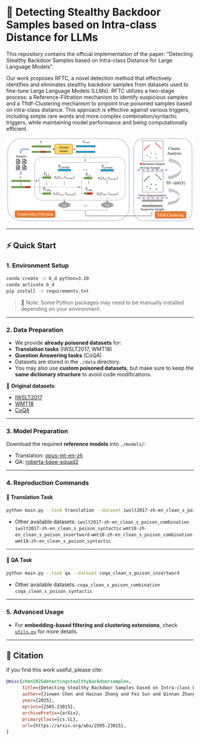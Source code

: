 # 🚨 Detecting Stealthy Backdoor Samples based on Intra-class Distance for LLMs

This repository contains the official implementation of the paper: "Detecting Stealthy Backdoor Samples based on Intra-class Distance for Large Language Models".

Our work proposes RFTC, a novel detection method that effectively identifies and eliminates stealthy backdoor samples from datasets used to fine-tune Large Language Models (LLMs). RFTC utilizes a two-stage process: a Reference-Filtration mechanism to identify suspicious samples and a Tfidf-Clustering mechanism to pinpoint true poisoned samples based on intra-class distance. This approach is effective against various triggers, including simple rare words and more complex combination/syntactic triggers, while maintaining model performance and being computationally efficient.


<p align="center">
<img src="./images/main.png" alt="Main Framework" width="600">
</p>


---


## ⚡️ Quick Start


### 1. Environment Setup


```bash
conda create -n b_d python=3.10
conda activate b_d
pip install -r requirements.txt
```


> 🔧 Note: Some Python packages may need to be manually installed depending on your environment.


---


### 2. Data Preparation


- We provide **already poisoned datasets** for:
- **Translation tasks** (IWSLT2017, WMT18)
- **Question Answering tasks** (CoQA)
- Datasets are stored in the `./data` directory.
- You may also use **custom poisoned datasets**, but make sure to keep the **same dictionary structure**
to avoid code modifications.


📂 **Original datasets**:
- [IWSLT2017](https://huggingface.co/datasets/IWSLT/iwslt2017)
- [WMT18](https://huggingface.co/datasets/wmt/wmt18)
- [CoQA](https://huggingface.co/datasets/stanfordnlp/coqa)


---


### 3. Model Preparation


Download the required **reference models** into `./models/`:


- Translation: [opus-mt-en-zh](https://huggingface.co/Helsinki-NLP/opus-mt-en-zh)
- QA: [roberta-base-squad2](https://huggingface.co/deepset/roberta-base-squad2)


---


### 4. Reproduction Commands


#### 🔹 Translation Task


```bash
python main.py --task translation --dataset iwslt2017-zh-en_clean_s_poison_insertword
```


- Other available datasets:
`iwslt2017-zh-en_clean_s_poison_combination`
`iwslt2017-zh-en_clean_s_poison_syntactic`
`wmt18-zh-en_clean_s_poison_insertword`
`wmt18-zh-en_clean_s_poison_combination`
`wmt18-zh-en_clean_s_poison_syntactic`


---


#### 🔹 QA Task


```bash
python main.py --task qa --dataset coqa_clean_s_poison_insertword
```


- Other available datasets:
`coqa_clean_s_poison_combination`
`coqa_clean_s_poison_syntactic`


---


### 5. Advanced Usage


- For **embedding-based filtering and clustering extensions**,
check [`utils.py`](./utils.py) for more details.


---


## 📜 Citation


If you find this work useful, please cite:


```bibtex
@misc{chen2025detectingstealthybackdoorsamples,
      title={Detecting Stealthy Backdoor Samples based on Intra-class Distance for Large Language Models}, 
      author={Jinwen Chen and Hainan Zhang and Fei Sun and Qinnan Zhang and Sijia Wen and Ziwei Wang and Zhiming Zheng},
      year={2025},
      eprint={2505.23015},
      archivePrefix={arXiv},
      primaryClass={cs.CL},
      url={https://arxiv.org/abs/2505.23015}, 
}
```